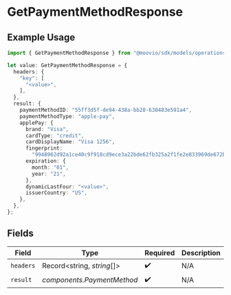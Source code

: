 # GetPaymentMethodResponse

## Example Usage

```typescript
import { GetPaymentMethodResponse } from "@moovio/sdk/models/operations";

let value: GetPaymentMethodResponse = {
  headers: {
    "key": [
      "<value>",
    ],
  },
  result: {
    paymentMethodID: "55ff3d5f-de94-438a-bb28-638483e591a4",
    paymentMethodType: "apple-pay",
    applePay: {
      brand: "Visa",
      cardType: "credit",
      cardDisplayName: "Visa 1256",
      fingerprint:
        "9948962d92a1ce40c9f918cd9ece3a22bde62fb325a2f1fe2e833969de672ba3",
      expiration: {
        month: "01",
        year: "21",
      },
      dynamicLastFour: "<value>",
      issuerCountry: "US",
    },
  },
};
```

## Fields

| Field                      | Type                       | Required                   | Description                |
| -------------------------- | -------------------------- | -------------------------- | -------------------------- |
| `headers`                  | Record<string, *string*[]> | :heavy_check_mark:         | N/A                        |
| `result`                   | *components.PaymentMethod* | :heavy_check_mark:         | N/A                        |